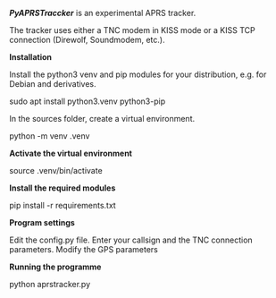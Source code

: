 ***PyAPRSTraccker*** is an experimental APRS tracker.

The tracker uses either a TNC modem in KISS mode or a KISS TCP connection (Direwolf, Soundmodem, etc.).

**Installation**

Install the python3 venv and pip modules for your distribution, e.g. for Debian and derivatives.

sudo apt install python3.venv python3-pip

In the sources folder, create a virtual environment.

python -m venv .venv

**Activate the virtual environment**

source .venv/bin/activate

**Install the required modules**

pip install -r requirements.txt

**Program settings**

Edit the config.py file. Enter your callsign and the TNC connection parameters.
Modify the GPS parameters

**Running the programme**

python aprstracker.py


